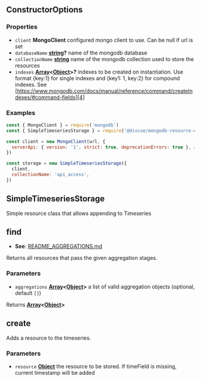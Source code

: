<!-- Generated by documentation.js. Update this documentation by updating the source code. -->

## ConstructorOptions

### Properties

*   `client` **MongoClient** configured mongo client to use. Can be null if url is set
*   `databaseName` **[string][1]?** name of the mongodb database
*   `collectionName` **[string][1]** name of the mongodb collection used to store the resources
*   `indexes` **[Array][2]<[Object][3]>?** indexes to be created on instantiation. Use format {key:1} for single indexes and {key1: 1, key:2} for compound indexes. See [https://www.mongodb.com/docs/manual/reference/command/createIndexes/#command-fields][4]

### Examples

```javascript
const { MongoClient } = require('mongodb')
const { SimpleTimeseriesStorage } = require('@discue/mongodb-resource-client')

const client = new MongoClient(url, {
  serverApi: { version: '1', strict: true, deprecationErrors: true }, // https://www.mongodb.com/docs/manual/reference/stable-api/
})

const storage = new SimpleTimeseriesStorage({
  client,
  collectionName: 'api_access',
})
```

## SimpleTimeseriesStorage

Simple resource class that allows appending to Timeseries

## find

*   **See**: [README\_AGGREGATIONS.md][5]

Returns all resources that pass the given aggregation stages.

### Parameters

*   `aggregations` **[Array][2]<[Object][3]>** a list of valid aggregation objects (optional, default `[]`)

Returns **[Array][2]<[Object][3]>**&#x20;

## create

Adds a resource to the timeseries.

### Parameters

*   `resource` **[Object][3]** the resource to be stored. If timeField is missing, current timestamp will be added

[1]: https://developer.mozilla.org/docs/Web/JavaScript/Reference/Global_Objects/String

[2]: https://developer.mozilla.org/docs/Web/JavaScript/Reference/Global_Objects/Array

[3]: https://developer.mozilla.org/docs/Web/JavaScript/Reference/Global_Objects/Object

[4]: https://www.mongodb.com/docs/manual/reference/command/createIndexes/#command-fields

[5]: README_AGGREGATIONS.md
